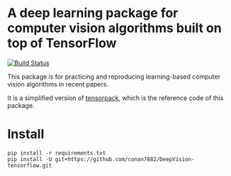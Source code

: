 # A deep learning package for computer vision algorithms built on top of TensorFlow

[![Build Status](https://travis-ci.org/conan7882/DeepVision-tensorflow.svg?branch=master)](https://travis-ci.org/conan7882/DeepVision-tensorflow)

This package is for practicing and reproducing learning-based computer vision algorithms in recent papers.

It is a simplified version of [tensorpack](https://github.com/ppwwyyxx/tensorpack), which is the reference code of this package.

# Install

```
pip install -r requirements.txt
pip install -U git+https://github.com/conan7882/DeepVision-tensorflow.git
```


